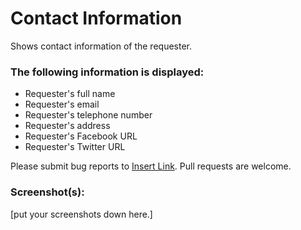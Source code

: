 # Contact Information

Shows contact information of the requester.

### The following information is displayed:

* Requester's full name
* Requester's email
* Requester's telephone number
* Requester's address
* Requester's Facebook URL
* Requester's Twitter URL

Please submit bug reports to [Insert Link](). Pull requests are welcome.

### Screenshot(s):
[put your screenshots down here.]
